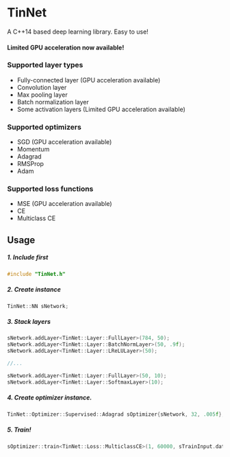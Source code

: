 # TinNet
A C++14 based deep learning library. Easy to use!

#### Limited GPU acceleration now available!

### Supported layer types
* Fully-connected layer (GPU acceleration available)
* Convolution layer
* Max pooling layer
* Batch normalization layer
* Some activation layers (Limited GPU acceleration available)

### Supported optimizers
* SGD (GPU acceleration available)
* Momentum
* Adagrad
* RMSProp
* Adam

### Supported loss functions
* MSE (GPU acceleration available)
* CE
* Multiclass CE

## Usage
##### 1. Include first
```cpp
#include "TinNet.h"
```

##### 2. Create instance
```cpp
TinNet::NN sNetwork;
```

##### 3. Stack layers
```cpp
sNetwork.addLayer<TinNet::Layer::FullLayer>(784, 50);
sNetwork.addLayer<TinNet::Layer::BatchNormLayer>(50, .9f);
sNetwork.addLayer<TinNet::Layer::LReLULayer>(50);

//...

sNetwork.addLayer<TinNet::Layer::FullLayer>(50, 10);
sNetwork.addLayer<TinNet::Layer::SoftmaxLayer>(10);
```

##### 4. Create optimizer instance.
```cpp
TinNet::Optimizer::Supervised::Adagrad sOptimizer{sNetwork, 32, .005f};  //Reference of a NN instance, batch size, learning late.
```

##### 5. Train!
```cpp
sOptimizer::train<TinNet::Loss::MulticlassCE>(1, 60000, sTrainInput.data(), sTrainOutput.data());  //Epoch count, training set size, pointer of input vector, pointer of desired output vector.
```
